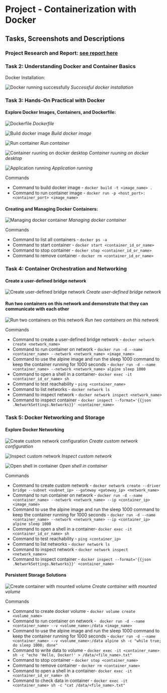 # Project - Containerization with Docker

## Tasks, Screenshots and Descriptions

### Project Research and Report: [see report here](./DOCKER-PROJECT-REPORT-BY-STACEY-AND-NEDU.pdf)

### Task 2: Understanding Docker and Container Basics
Docker Installation:

![Docker running successfully](./images/docker_running_mac.png)
*Successful docker installation*

### Task 3: Hands-On Practical with Docker

#### Explore Docker Images, Containers, and Dockerfile:

![Dockerfile](./images/dockerfile.png)
*Dockerfile* 

![Build docker image](./images/build_docker_image.png)
*Build docker image* 

![Run container](./images/run_docker_container.png)
*Run container*

![Container ruuning on docker desktop](./images/container_running_docker_desktop.png)
*Container ruuning on docker desktop*

![Application running](./images/app_running_on_port_85.png)
*Application running*

Commands
- Command to build docker image - `docker build -t <image_name> .` 
- Command to run container image - `docker run -p <host_port>:<container_port> <image_name>`  

  


#### Creating and Managing Docker Containers:

![Managing docker container](./images/managing_docker_container.png)
*Managing docker container*

Commands
- Command to list all containers - `docker ps -a` 
- Command to start container - `docker start <container_id_or_name>`
- Command to stop container - `docker stop <container_id_or_name>`
- Command to remove container - `docker rm <container_id_or_name>`

### Task 4: Container Orchestration and Networking

#### Create a user-defined bridge network

![Create user-defined bridge network](./images/create_user_defined_network.png)
*Create user-defined bridge network*

#### Run two containers on this network and demonstrate that they can communicate with each other

![Run two containers on this network](./images/run_two_containers_that_connect.png)
*Run two containers on this network*

Commands
- Command to create a user-defined bridge network - `docker network create <network_name>` 
- Command to run container on network - `docker run -d --name <container_name> --network <network_name> <image_name>`
- Command to use the alpine image and run the sleep 1000 command to keep the container running for 1000 seconds - `docker run -d --name <container_name> --network <network_name> alpine sleep 1000`
- Command to open a shell in a container- `docker exec -it <container_id_or_name> sh`
- Command to test reachability - `ping <container_name>`
- Command to list networks - `docker network ls`
- Command to inspect network - `docker network inspect <network_name>`
- Command to inspect container - `docker inspect --format='{{json .NetworkSettings.Networks}}' <container_name>`

  
### Task 5: Docker Networking and Storage

#### Explore Docker Networking

![Create custom network configuration](./images/create_custom_network_configuration.png)
*Create custom network configuration*

![Inspect custom network](./images/inspect_custom_network.png)
*Inspect custom network*

![Open shell in container](./images/open_shell_in_container.png)
*Open shell in container*

Commands
- Command to create custom network - `docker network create --driver bridge --subnet <subnet_ip> --gateway <gateway_ip> <network_name>` 
- Command to run container on network - `docker run -d --name <container_name> --network <network_name> --ip <container_ip> <image_name>`
- Command to use the alpine image and run the sleep 1000 command to keep the container running for 1000 seconds - `docker run -d --name <container_name> --network <network_name> --ip <container_ip> alpine sleep 1000`
- Command to open a shell in a container- `docker exec -it <container_id_or_name> sh`
- Command to test reachability - `ping <container_ip>`
- Command to list networks - `docker network ls`
- Command to inspect network - `docker network inspect <network_name>>`
- Command to inspect container - `docker inspect --format='{{json .NetworkSettings.Networks}}' <container_name>`


#### Persistent Storage Solutions

![Create container with mounted volume](./images/container_with_mounted_volume.png)
*Create container with mounted volume*

Commands
- Command to create docker volume - `docker volume create <volume_name>`
- Command to run container on network - ` docker run -d --name <container_name> --v <volume_name>:/data <image_name>`
- Command to use the alpine image and run the sleep 1000 command to keep the container running for 1000 seconds - `docker run -d --name <container_name> --v <volume_name>:/data alpine sh -c "while true; do sleep 1000; done"`
- Command to write data to volume - `docker exec -it <container_name> sh -c "echo 'Hello, Docker!' > /data/<file_name>.txt"`
- Command to stop container - `docker stop <container_name>`
- Command to remove container - `docker rm <container_name>`
- Command to open a shell in a container- `docker exec -it <container_id_or_name> sh`
- Command to check data in container - `docker exec -it <container_name> sh -c "cat /data/<file_name>.txt"`










